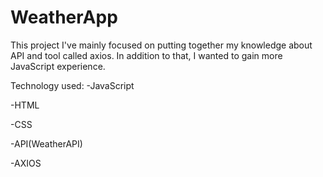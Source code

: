# WeatherApp

This project I've mainly focused on putting together my knowledge about API and tool called axios. In addition to that, I wanted to gain more JavaScript experience.

Technology used: 
-JavaScript

-HTML

-CSS

-API(WeatherAPI)

-AXIOS
